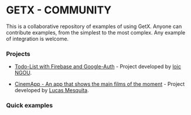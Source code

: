 # GETX - COMMUNITY

This is a collaborative repository of examples of using GetX.
Anyone can contribute examples, from the simplest to the most complex. Any example of integration is welcome.

### Projects

- [Todo-List with Firebase and Google-Auth](https://github.com/loicgeek/todo_getx) <!--stargazers:loicgeek/todo_getx--> - Project developed by [loic NGOU](https://github.com/loicgeek).

- [CinemApp - An app that shows the main films of the moment](https://github.com/Luccasoli/cinema-app) <!--stargazers:Luccasoli/cinema--> - Project developed by [Lucas Mesquita](https://github.com/Luccasoli).

### Quick examples
